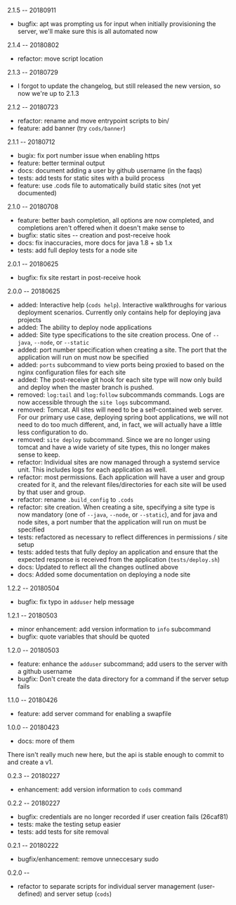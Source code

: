2.1.5 -- 20180911

- bugfix: apt was prompting us for input when initially provisioning the server,
we'll make sure this is all automated now

2.1.4 -- 20180802

- refactor: move script location

2.1.3 -- 20180729

- I forgot to update the changelog, but still released the new version, so now
we're up to 2.1.3

2.1.2 -- 20180723

- refactor: rename and move entrypoint scripts to bin/
- feature: add banner (try `cods/banner`)

2.1.1 -- 20180712

- bugix: fix port number issue when enabling https
- feature: better terminal output
- docs: document adding a user by github username (in the faqs)
- tests: add tests for static sites with a build process
- feature: use .cods file to automatically build static sites (not yet documented)

2.1.0 -- 20180708

- feature: better bash completion, all options are now completed, and
completions aren't offered when it doesn't make sense to
- bugfix: static sites -- creation and post-receive hook
- docs: fix inaccuracies, more docs for java 1.8 + sb 1.x
- tests: add full deploy tests for a node site

2.0.1 -- 20180625

- bugfix: fix site restart in post-receive hook

2.0.0 -- 20180625

- added: Interactive help (`cods help`). Interactive walkthroughs for various
deployment scenarios. Currently only contains help for deploying java projects
- added: The ability to deploy node applications
- added: Site type specifications to the site creation process. One of `--java`,
`--node`, or `--static`
- added: port number specification when creating a site. The port that the
application will run on must now be specified
- added: `ports` subcommand to view ports being proxied to based on the nginx
configuration files for each site
- added: The post-receive git hook for each site type will now only build and
deploy when the master branch is pushed.
- removed: `log:tail` and `log:follow` subcommands commands. Logs are now
accessible through the `site logs` subcommand.
- removed: Tomcat. All sites will need to be a self-contained web server. For
our primary use case, deploying spring boot applications, we will not need to
do too much different, and, in fact, we will actually have a little less
configuration to do.
- removed: `site deploy` subcommand. Since we are no longer using tomcat and
have a wide variety of site types, this no longer makes sense to keep.
- refactor: Individual sites are now managed through a systemd service unit.
This includes logs for each application as well.
- refactor: most permissions. Each application will have a user and group
created for it, and the relevant files/directories for each site will be used
by that user and group.
- refactor: rename `.build_config` to `.cods`
- refactor: site creation. When creating a site, specifying a site type is now
mandatory (one of `--java`, `--node`, or `--static`), and for java and node
sites, a port number that the application will run on must be specified
- tests: refactored as necessary to reflect differences in permissions / site
setup
- tests: added tests that fully deploy an application and ensure that the
expected response is received from the application (`tests/deploy.sh`)
- docs: Updated to reflect all the changes outlined above
- docs: Added some documentation on deploying a node site

1.2.2 -- 20180504

- bugfix: fix typo in `adduser` help message

1.2.1 -- 20180503

- minor enhancement: add version information to `info` subcommand
- bugfix: quote variables that should be quoted

1.2.0 -- 20180503

- feature: enhance the `adduser` subcommand; add users to the server with a
github username
- bugfix: Don't create the data directory for a command if the server setup fails

1.1.0 -- 20180426

- feature: add server command for enabling a swapfile

1.0.0 -- 20180423

- docs: more of them

There isn't really much new here, but the api is stable enough to commit to and
create a v1.

0.2.3 -- 20180227

- enhancement: add version information to `cods` command

0.2.2 -- 20180227

- bugfix: credentials are no longer recorded if user creation fails (26caf81)
- tests: make the testing setup easier
- tests: add tests for site removal

0.2.1 -- 20180222

- bugfix/enhancement: remove unneccesary sudo

0.2.0 -- 

- refactor to separate scripts for individual server management (user-defined)
and server setup (`cods`)